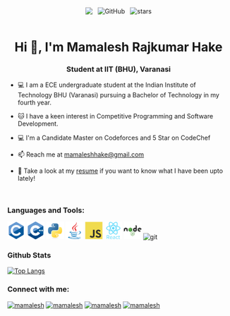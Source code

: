 <div align="center">
<img src="https://komarev.com/ghpvc/?username=mamaleshrh&&style=flat-square" align="center" />
&nbsp;
<img alt="GitHub" src="https://img.shields.io/badge/dynamic/json?logo=github&label=Followers&query=%24.data.totalSubs&url=https%3A%2F%2Fapi.spencerwoo.com%2Fsubstats%2F%3Fsource%3Dgithub%26queryKey%3Dmamaleshrh&longCache=true" align="center" />
&nbsp;
<img src="https://img.shields.io/github/stars/mamaleshrh?label=Stars" alt="stars" align="center">
</div>

<br>





<h1 align="center">Hi 👋, I'm Mamalesh Rajkumar Hake</h1>
<h3 align="center">Student at IIT (BHU), Varanasi</h3>

- 💻 I am a ECE undergraduate student at the Indian Institute of Technology BHU (Varanasi) pursuing a Bachelor of Technology in my fourth year.

- 🐱 I have a keen interest in Competitive Programming and Software Development.
  
- 💻 I'm a Candidate Master on Codeforces and  5 Star on CodeChef

- 📫 Reach me at mamaleshhake@gmail.com

- 📄 Take a look at my [resume](https://drive.google.com/file/d/1nWvRUTGQ3r1Xefh_WQL6-6z6Wa6n7REn/view?usp=drive_link) if you want to know what I have been upto lately!

<br/>


### Languages and Tools:
<p align="left">
<img src="https://raw.githubusercontent.com/devicons/devicon/master/icons/c/c-original.svg" alt="c" width="40" height="40"/>
<img src="https://raw.githubusercontent.com/devicons/devicon/master/icons/cplusplus/cplusplus-original.svg" alt="cplusplus" width="40" height="40"/>
<img src="https://raw.githubusercontent.com/devicons/devicon/master/icons/python/python-original.svg" alt="python" width="40" height="40"/>
<img src="https://raw.githubusercontent.com/devicons/devicon/master/icons/java/java-original.svg" alt="java" width="40" height="40"/>
<img src="https://raw.githubusercontent.com/devicons/devicon/master/icons/javascript/javascript-original.svg" alt="javascript" width="40" height="40"/>
<img src="https://raw.githubusercontent.com/devicons/devicon/master/icons/react/react-original-wordmark.svg" alt="react" width="40" height="40"/>
<img src="https://raw.githubusercontent.com/devicons/devicon/master/icons/nodejs/nodejs-original-wordmark.svg" alt="nodejs" width="40" height="40"/>
<img src="https://www.vectorlogo.zone/logos/git-scm/git-scm-icon.svg" alt="git" width="40" height="40"/>
</p>

### Github Stats


[![Top Langs](https://github-readme-stats.vercel.app/api/top-langs/?username=mamaleshrh&langs_count=10)](https://github.com/anuraghazra/github-readme-stats)

### Connect with me:
<p align="left">
<a href="https://linkedin.com/in/mamalesh" target="blank"><img align="center" src="https://img.icons8.com/?size=100&id=xuvGCOXi8Wyg&format=png&color=000000" alt="mamalesh" height="40" width="40" /></a>
<a href="https://codeforces.com/profile/mamalesh" target="blank"><img align="center" src="https://img.icons8.com/?size=100&id=YSy0lU4Y0X4z&format=png&color=000000" alt="mamalesh" height="40" width="40" /></a>
<a href="https://www.codechef.com/users/mamaleshrh" target="blank"><img align="center" src="https://img.icons8.com/?size=100&id=4z2zrIWYmGqx&format=png&color=000000" alt="mamalesh" height="40" width="40" /></a>
<a href="https://www.instagram.com/mamaleshhake" target="blank"><img align="center" src="https://img.icons8.com/?size=100&id=BrU2BBoRXiWq&format=png&color=000000" alt="mamalesh" height="40" width="40" /></a>
</p>
